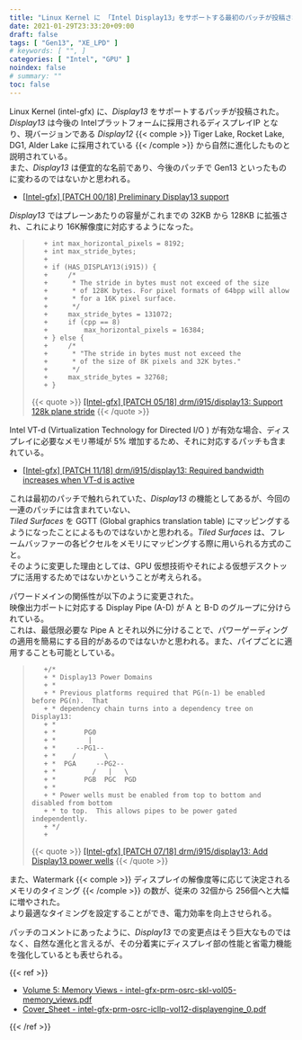 ```yaml
---
title: "Linux Kernel に 「Intel Display13」をサポートする最初のパッチが投稿される"
date: 2021-01-29T23:33:20+09:00
draft: false
tags: [ "Gen13", "XE_LPD" ]
# keywords: [ "", ]
categories: [ "Intel", "GPU" ]
noindex: false
# summary: ""
toc: false
---
```


Linux Kernel (intel-gfx) に、*Display13* をサポートするパッチが投稿された。  
*Display13* は今後の Intelプラットフォームに採用されるディスプレイIP となり、現バージョンである *Display12* {{< comple >}} Tiger Lake, Rocket Lake, DG1, Alder Lake に採用されている {{< /comple >}} から自然に進化したものと説明されている。  
また、*Display13* は便宜的な名前であり、今後のパッチで Gen13 といったものに変わるのではないかと思われる。  

 * [[Intel-gfx] [PATCH 00/18] Preliminary Display13 support](https://lists.freedesktop.org/archives/intel-gfx/2021-January/259621.html)

*Display13* ではプレーンあたりの容量がこれまでの 32KB から 128KB に拡張され、これにより 16K解像度に対応するようになった。  

 >        +	int max_horizontal_pixels = 8192;
 >        +	int max_stride_bytes;
 >        +
 >        +	if (HAS_DISPLAY13(i915)) {
 >        +		/*
 >        +		 * The stride in bytes must not exceed of the size
 >        +		 * of 128K bytes. For pixel formats of 64bpp will allow
 >        +		 * for a 16K pixel surface.
 >        +		 */
 >        +		max_stride_bytes = 131072;
 >        +		if (cpp == 8)
 >        +			max_horizontal_pixels = 16384;
 >        +	} else {
 >        +		/*
 >        +		 * "The stride in bytes must not exceed the
 >        +		 * of the size of 8K pixels and 32K bytes."
 >        +		 */
 >        +		max_stride_bytes = 32768;
 >        +	}
 >
 > {{< quote >}} [[Intel-gfx] [PATCH 05/18] drm/i915/display13: Support 128k plane stride](https://lists.freedesktop.org/archives/intel-gfx/2021-January/259627.html) {{< /quote >}}

Intel VT-d (Virtualization Technology for Directed I/O ) が有効な場合、ディスプレイに必要なメモリ帯域が 5% 増加するため、それに対応するパッチも含まれている。  

 * [[Intel-gfx] [PATCH 11/18] drm/i915/display13: Required bandwidth increases when VT-d is active](https://lists.freedesktop.org/archives/intel-gfx/2021-January/259629.html)

これは最初のパッチで触れられていた、*Display13* の機能としてあるが、今回の一連のパッチには含まれていない、  
*Tiled Surfaces* を GGTT (Global graphics translation table) にマッピングするようになったことによるものではないかと思われる。*Tiled Surfaces* は、フレームバッファーの各ピクセルをメモリにマッピングする際に用いられる方式のこと。  
そのように変更した理由としては、GPU 仮想技術やそれによる仮想デスクトップに活用するためではないかということが考えられる。  

パワードメインの関係性が以下のように変更された。  
映像出力ポートに対応する Display Pipe (A-D) が A と B-D のグループに分けられている。  
これは、最低限必要な Pipe A とそれ以外に分けることで、パワーゲーディングの適用を簡易にする目的があるのではないかと思われる。また、パイプごとに適用することも可能としている。  


 >        +/*
 >        + * Display13 Power Domains
 >        + *
 >        + * Previous platforms required that PG(n-1) be enabled before PG(n).  That
 >        + * dependency chain turns into a dependency tree on Display13:
 >        + *
 >        + *       PG0
 >        + *        |
 >        + *     --PG1--
 >        + *    /       \
 >        + *  PGA     --PG2--
 >        + *         /   |   \
 >        + *       PGB  PGC  PGD
 >        + *
 >        + * Power wells must be enabled from top to bottom and disabled from bottom
 >        + * to top.  This allows pipes to be power gated independently.
 >        + */
 >        +
 >
 > {{< quote >}} [[Intel-gfx] [PATCH 07/18] drm/i915/display13: Add Display13 power wells](https://lists.freedesktop.org/archives/intel-gfx/2021-January/259628.html) {{< /quote >}}

また、Watermark {{< comple >}} ディスプレイの解像度等に応じて決定されるメモリのタイミング {{< /comple >}} の数が、従来の 32個から 256個へと大幅に増やされた。  
より最適なタイミングを設定することができ、電力効率を向上させられる。  

パッチのコメントにあったように、*Display13* での変更点はそう巨大なものではなく、自然な進化と言えるが、その分着実にディスプレイ部の性能と省電力機能を強化しているとも表せられる。  

{{< ref >}}

 * [Volume 5: Memory Views - intel-gfx-prm-osrc-skl-vol05-memory_views.pdf](https://01.org/sites/default/files/documentation/intel-gfx-prm-osrc-skl-vol05-memory_views.pdf)
 * [Cover_Sheet - intel-gfx-prm-osrc-icllp-vol12-displayengine_0.pdf](https://01.org/sites/default/files/documentation/intel-gfx-prm-osrc-icllp-vol12-displayengine_0.pdf)

{{< /ref >}}
